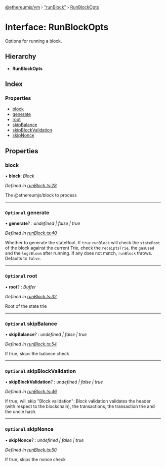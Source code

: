 [@ethereumjs/vm](../README.md) › ["runBlock"](../modules/_runblock_.md) › [RunBlockOpts](_runblock_.runblockopts.md)

# Interface: RunBlockOpts

Options for running a block.

## Hierarchy

* **RunBlockOpts**

## Index

### Properties

* [block](_runblock_.runblockopts.md#block)
* [generate](_runblock_.runblockopts.md#optional-generate)
* [root](_runblock_.runblockopts.md#optional-root)
* [skipBalance](_runblock_.runblockopts.md#optional-skipbalance)
* [skipBlockValidation](_runblock_.runblockopts.md#optional-skipblockvalidation)
* [skipNonce](_runblock_.runblockopts.md#optional-skipnonce)

## Properties

###  block

• **block**: *Block*

*Defined in [runBlock.ts:28](https://github.com/ethereumjs/ethereumjs-monorepo/blob/master/packages/vm/lib/runBlock.ts#L28)*

The @ethereumjs/block to process

___

### `Optional` generate

• **generate**? : *undefined | false | true*

*Defined in [runBlock.ts:40](https://github.com/ethereumjs/ethereumjs-monorepo/blob/master/packages/vm/lib/runBlock.ts#L40)*

Whether to generate the stateRoot. If `true` `runBlock` will check the
`stateRoot` of the block against the current Trie, check the `receiptsTrie`,
the `gasUsed` and the `logsBloom` after running. If any does not match,
`runBlock` throws.
Defaults to `false`.

___

### `Optional` root

• **root**? : *Buffer*

*Defined in [runBlock.ts:32](https://github.com/ethereumjs/ethereumjs-monorepo/blob/master/packages/vm/lib/runBlock.ts#L32)*

Root of the state trie

___

### `Optional` skipBalance

• **skipBalance**? : *undefined | false | true*

*Defined in [runBlock.ts:54](https://github.com/ethereumjs/ethereumjs-monorepo/blob/master/packages/vm/lib/runBlock.ts#L54)*

If true, skips the balance check

___

### `Optional` skipBlockValidation

• **skipBlockValidation**? : *undefined | false | true*

*Defined in [runBlock.ts:46](https://github.com/ethereumjs/ethereumjs-monorepo/blob/master/packages/vm/lib/runBlock.ts#L46)*

If true, will skip "Block validation":
Block validation validates the header (with respect to the blockchain),
the transactions, the transaction trie and the uncle hash.

___

### `Optional` skipNonce

• **skipNonce**? : *undefined | false | true*

*Defined in [runBlock.ts:50](https://github.com/ethereumjs/ethereumjs-monorepo/blob/master/packages/vm/lib/runBlock.ts#L50)*

If true, skips the nonce check
